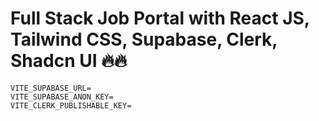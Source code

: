 # Full Stack Job Portal with React JS, Tailwind CSS, Supabase, Clerk, Shadcn UI  🔥🔥


```
VITE_SUPABASE_URL=
VITE_SUPABASE_ANON_KEY=
VITE_CLERK_PUBLISHABLE_KEY=
```

